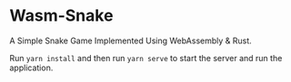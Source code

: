# Wasm-Snake

A Simple Snake Game Implemented Using WebAssembly & Rust.

Run `yarn install` and then run `yarn serve` to start the server and run the application. 

